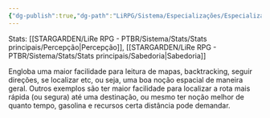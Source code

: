 ```yaml
---
{"dg-publish":true,"dg-path":"LiRPG/Sistema/Especializações/Especializações existentes/Navegacional.md","permalink":"/li-rpg/sistema/especializacoes/especializacoes-existentes/navegacional/","created":"2025-01-11T01:32:05.513-03:00","updated":"2025-01-12T02:34:51.381-03:00"}
---
```



Stats: [[STARGARDEN/LiRe RPG - PTBR/Sistema/Stats/Stats principais/Percepção\|Percepção]], [[STARGARDEN/LiRe RPG - PTBR/Sistema/Stats/Stats principais/Sabedoria\|Sabedoria]]

Engloba uma maior facilidade para leitura de mapas, backtracking, seguir direções, se localizar etc, ou seja, uma boa noção espacial de maneira geral. Outros exemplos são ter maior facilidade para localizar a rota mais rápida (ou segura) até uma destinação, ou mesmo ter noção melhor de quanto tempo, gasolina e recursos certa distância pode demandar.